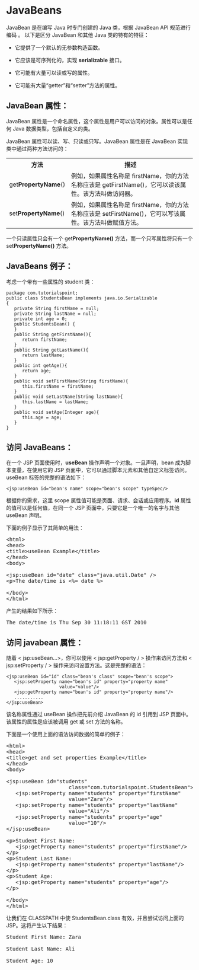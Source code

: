 # JavaBeans 

JavaBean 是在编写 Java 时专门创建的 Java 类，根据 JavaBean API 规范进行编码 
。
以下是区分 JavaBean 和其他 Java 类的特有的特征： 

- 它提供了一个默认的无参数构造函数。

- 它应该是可序列化的，实现 **serializable** 接口。

- 它可能有大量可以读或写的属性。

- 它可能有大量“getter”和“setter”方法的属性。

## JavaBean 属性： 

JavaBean 属性是一个命名属性，这个属性是用户可以访问的对象。属性可以是任何 Java 数据类型，包括自定义的类。 

JavaBean 属性可以读、写、只读或只写。JavaBean 属性是在 JavaBean 实现类中通过两种方法访问的： 

<table class="table table-bordered">
<tr><th style="width:30%">方法 </th><th>描述</th></tr>
<tr><td>get<b>PropertyName</b>()</td><td>例如，如果属性名称是 firstName，你的方法名称应该是 getFirstName()，它可以读该属性。该方法叫做访问器。</td></tr>
<tr><td>set<b>PropertyName</b>()</td><td>例如，如果属性名称是 firstName，你的方法名称应该是 setFirstName()，它可以写该属性。该方法叫做赋值方法。</td></tr>
</table>


一个只读属性只会有一个 get**PropertyName()** 方法，而一个只写属性将只有一个 set**PropertyName()** 方法。 

## JavaBeans 例子： 

考虑一个带有一些属性的 student 类：

``` 
package com.tutorialspoint;
public class StudentsBean implements java.io.Serializable
{
   private String firstName = null;
   private String lastName = null;
   private int age = 0;
   public StudentsBean() {
   }
   public String getFirstName(){
      return firstName;
   }
   public String getLastName(){
      return lastName;
   }
   public int getAge(){
      return age;
   }
   public void setFirstName(String firstName){
      this.firstName = firstName;
   }
   public void setLastName(String lastName){
      this.lastName = lastName;
   }
   public void setAge(Integer age){
      this.age = age;
   }
}
```

## 访问 JavaBeans： 

在一个 JSP 页面使用时，**useBean** 操作声明一个对象。一旦声明，bean 成为脚本变量，在使用它的 JSP 页面中，它可以通过脚本元素和其他自定义标签访问。useBean 标签的完整的语法如下：

``` 
<jsp:useBean id="bean's name" scope="bean's scope" typeSpec/>
```

根据你的需求，这里 scope 属性值可能是页面、请求、会话或应用程序。**id** 属性的值可以是任何值，在同一个 JSP 页面中，只要它是一个唯一的名字与其他 useBean 声明。 

下面的例子显示了其简单的用法：

<pre class="prettyprint notranslate tryit">
&lt;html&gt;
&lt;head&gt;
&lt;title&gt;useBean Example&lt;/title&gt;
&lt;/head&gt;
&lt;body&gt;

&lt;jsp:useBean id="date" class="java.util.Date" /&gt; 
&lt;p&gt;The date/time is &lt;%= date %&gt;

&lt;/body&gt;
&lt;/html&gt;
</pre>


产生的结果如下所示：

<pre class="result notranslate">
The date/time is Thu Sep 30 11:18:11 GST 2010 
</pre>


## 访问 javabean 属性： 

随着 < jsp:useBean…>，你可以使用 < jsp:getProperty / > 操作来访问方法和 < jsp:setProperty / > 操作来访问设置方法。这是完整的语法：

``` 
<jsp:useBean id="id" class="bean's class" scope="bean's scope">
   <jsp:setProperty name="bean's id" property="property name"  
                    value="value"/>
   <jsp:getProperty name="bean's id" property="property name"/>
   ...........
</jsp:useBean>
```

该名称属性通过 useBean 操作把先前介绍 JavaBean 的 id 引用到 JSP 页面中。该属性的属性是应该被调用 get 或 set 方法的名称。 

下面是一个使用上面的语法访问数据的简单的例子：

<pre class="prettyprint notranslate tryit">
&lt;html&gt;
&lt;head&gt;
&lt;title&gt;get and set properties Example&lt;/title&gt;
&lt;/head&gt;
&lt;body&gt;

&lt;jsp:useBean id="students" 
                    class="com.tutorialspoint.StudentsBean"&gt; 
   &lt;jsp:setProperty name="students" property="firstName"
                    value="Zara"/&gt;
   &lt;jsp:setProperty name="students" property="lastName" 
                    value="Ali"/&gt;
   &lt;jsp:setProperty name="students" property="age" 
                    value="10"/&gt;
&lt;/jsp:useBean&gt;

&lt;p&gt;Student First Name: 
   &lt;jsp:getProperty name="students" property="firstName"/&gt;
&lt;/p&gt;
&lt;p&gt;Student Last Name: 
   &lt;jsp:getProperty name="students" property="lastName"/&gt;
&lt;/p&gt;
&lt;p&gt;Student Age: 
   &lt;jsp:getProperty name="students" property="age"/&gt;
&lt;/p&gt;

&lt;/body&gt;
&lt;/html&gt;
</pre>


让我们在 CLASSPATH 中使 StudentsBean.class 有效，并且尝试访问上面的 JSP。这将产生以下结果：

<pre class="result notranslate">
Student First Name: Zara 

Student Last Name: Ali 

Student Age: 10 
</pre>
